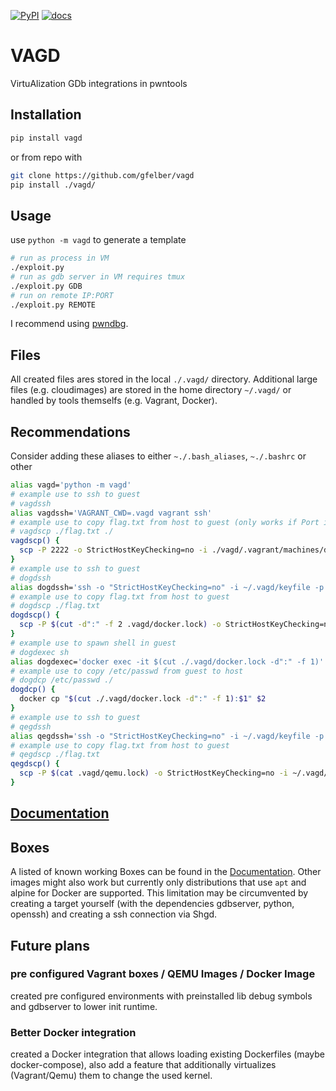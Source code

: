 [![PyPI](https://img.shields.io/pypi/v/vagd?style=flat)](https://pypi.org/project/vagd/) [![docs](https://img.shields.io/badge/docs-passing-success)](https://gfelber.github.io/vagd/index.html)

# VAGD

VirtuAlization GDb integrations in pwntools

## Installation

```bash
pip install vagd
```
or from repo with
```bash
git clone https://github.com/gfelber/vagd
pip install ./vagd/
```

## Usage

use `python -m vagd` to generate a template

```bash
# run as process in VM
./exploit.py
# run as gdb server in VM requires tmux
./exploit.py GDB
# run on remote IP:PORT
./exploit.py REMOTE
```

I recommend using [pwndbg](https://github.com/pwndbg/pwndbg).

## Files

All created files ares stored in the local `./.vagd/` directory. Additional large files (e.g. cloudimages) are stored in the home directory `~/.vagd/` or handled by tools themselfs (e.g. Vagrant, Docker).

## Recommendations

Consider adding these aliases to either `~./.bash_aliases`, `~./.bashrc` or other

```bash
alias vagd='python -m vagd'
# example use to ssh to guest
# vagdssh
alias vagdssh='VAGRANT_CWD=.vagd vagrant ssh'
# example use to copy flag.txt from host to guest (only works if Port is 2222)
# vagdscp ./flag.txt ./
vagdscp() {
  scp -P 2222 -o StrictHostKeyChecking=no -i ./vagd/.vagrant/machines/default/virtualbox/private_key ${@:3} $1 vagrant@localhost:$2
}
# example use to ssh to guest
# dogdssh
alias dogdssh='ssh -o "StrictHostKeyChecking=no" -i ~/.vagd/keyfile -p $(cut -d":" -f 2 .vagd/docker.lock) vagd@0.0.0.0'
# example use to copy flag.txt from host to guest
# dogdscp ./flag.txt
dogdscp() {
  scp -P $(cut -d":" -f 2 .vagd/docker.lock) -o StrictHostKeyChecking=no -i ~/.vagd/keyfile ${@:3} $1 vagd@localhost:$2
}
# example use to spawn shell in guest 
# dogdexec sh
alias dogdexec='docker exec -it $(cut ./.vagd/docker.lock -d":" -f 1)'
# example use to copy /etc/passwd from guest to host
# dogdcp /etc/passwd ./
dogdcp() {
  docker cp "$(cut ./.vagd/docker.lock -d":" -f 1):$1" $2
}
# example use to ssh to guest
# qegdssh
alias qegdssh='ssh -o "StrictHostKeyChecking=no" -i ~/.vagd/keyfile -p $(cat .vagd/qemu.lock) ubuntu@0.0.0.0'
# example use to copy flag.txt from host to guest
# qegdscp ./flag.txt
qegdscp() {
  scp -P $(cat .vagd/qemu.lock) -o StrictHostKeyChecking=no -i ~/.vagd/keyfile ${@:3} $1 ubuntu@localhost:$2
}
```



## [Documentation](https://gfelber.github.io/vagd/index.html)



## Boxes

A listed of known working Boxes can be found in the [Documentation](https://gfelber.github.io/vagd/autoapi/vagd/box/index.html#module-vagd.box).
Other images might also work but currently only distributions that use `apt` and alpine for Docker are supported.
This limitation may be circumvented by creating a target yourself (with the dependencies gdbserver, python, openssh) and creating a ssh connection via Shgd.



## Future plans

### pre configured Vagrant boxes / QEMU Images / Docker Image

created pre configured environments with preinstalled lib debug symbols and gdbserver to lower init runtime.

### Better Docker integration

created a Docker integration that allows loading existing Dockerfiles (maybe docker-compose), also add a feature that additionally virtualizes (Vagrant/Qemu) them to change the used kernel.
